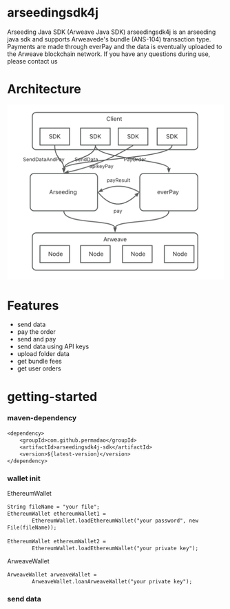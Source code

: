 # arseedingsdk4j
Arseeding Java SDK  (Arweave Java SDK)
arseedingsdk4j is an arseeding java sdk and supports Arweavede's bundle (ANS-104) transaction type. Payments are made through everPay and the data is eventually uploaded to the Arweave blockchain network. If you have any questions during use, please contact us

# Architecture
![img.png](img.png)

# Features
* send data
* pay the order
* send and pay
* send data using API keys
* upload folder data
* get bundle fees
* get user orders

# getting-started
### maven-dependency
```agsl
<dependency>
    <groupId>com.github.permadao</groupId>
    <artifactId>arseedingsdk4j-sdk</artifactId>
    <version>${latest-version}</version>
</dependency>
```
### wallet init
EthereumWallet
```agsl
String fileName = "your file";
EthereumWallet ethereumWallet1 =
        EthereumWallet.loadEthereumWallet("your password", new File(fileName));
        
EthereumWallet ethereumWallet2 =
        EthereumWallet.loadEthereumWallet("your private key"); 
```
ArweaveWallet
```agsl
ArweaveWallet arweaveWallet = 
        ArweaveWallet.loanArweaveWallet("your private key");
```

### send data
```agsl

```